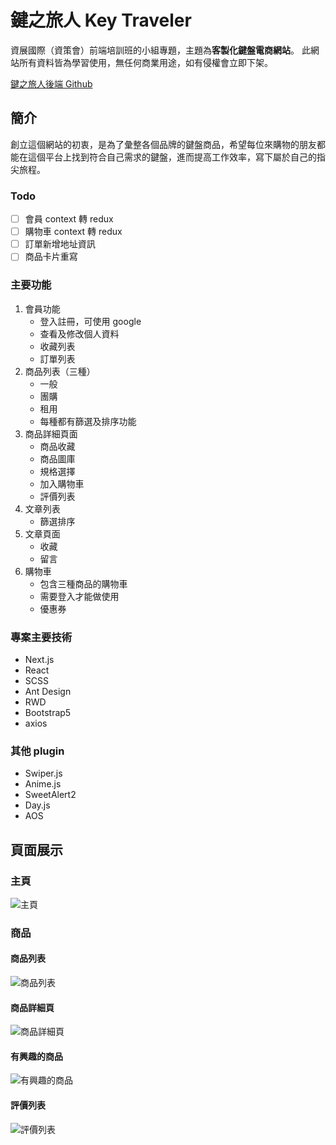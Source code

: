 # 鍵之旅人 Key Traveler

資展國際（資策會）前端培訓班的小組專題，主題為**客製化鍵盤電商網站**。
此網站所有資料皆為學習使用，無任何商業用途，如有侵權會立即下架。

[鍵之旅人後端 Github](https://github.com/jjjj88521/Key_traveler_backend)

## 簡介

創立這個網站的初衷，是為了彙整各個品牌的鍵盤商品，希望每位來購物的朋友都能在這個平台上找到符合自己需求的鍵盤，進而提高工作效率，寫下屬於自己的指尖旅程。

### Todo

- [ ] 會員 context 轉 redux
- [ ] 購物車 context 轉 redux
- [ ] 訂單新增地址資訊
- [ ] 商品卡片重寫

### 主要功能

1. 會員功能
   - 登入註冊，可使用 google
   - 查看及修改個人資料
   - 收藏列表
   - 訂單列表
2. 商品列表（三種）
   - 一般
   - 團購
   - 租用
   - 每種都有篩選及排序功能
3. 商品詳細頁面
   - 商品收藏
   - 商品圖庫
   - 規格選擇
   - 加入購物車
   - 評價列表
4. 文章列表
   - 篩選排序
5. 文章頁面
   - 收藏
   - 留言
6. 購物車
   - 包含三種商品的購物車
   - 需要登入才能做使用
   - 優惠券

### 專案主要技術

- Next.js
- React
- SCSS
- Ant Design
- RWD
- Bootstrap5
- axios

### 其他 plugin

- Swiper.js
- Anime.js
- SweetAlert2
- Day.js
- AOS

## 頁面展示

### 主頁

![主頁](https://i.imgur.com/h4HhvPf.png)

### 商品

#### 商品列表

![商品列表](https://i.imgur.com/Dt8cH9f.png)

#### 商品詳細頁

![商品詳細頁](https://i.imgur.com/ztd9e4V.png)

#### 有興趣的商品

![有興趣的商品](https://i.imgur.com/IlBIQ2h.png)

#### 評價列表

![評價列表](https://i.imgur.com/acB8GQa.png)
